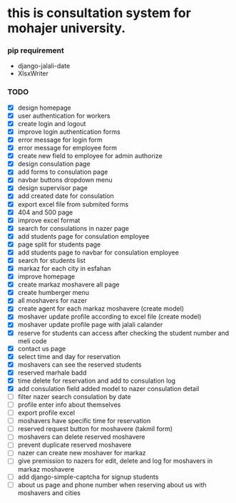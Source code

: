 # this is consultation system for mohajer university.

### pip requirement
- django-jalali-date
- XlsxWriter

### TODO
- [X] design homepage
- [X] user authentication for workers
- [X] create login and logout
- [X] improve login authentication forms
- [X] error message for login form
- [X] error message for employee form
- [X] create new field to employee for admin authorize
- [X] design consulation page
- [X] add forms to consulation page
- [X] navbar buttons dropdown menu
- [X] design supervisor page
- [X] add created date for consulation
- [X] export excel file from submited forms
- [X] 404 and 500 page
- [X] improve excel format
- [X] search for consulations in nazer page
- [X] add students page for consulation employee
- [X] page split for students page
- [X] add students page to navbar for consulation employee
- [X] search for students list
- [X] markaz for each city in esfahan
- [X] improve homepage
- [X] create markaz moshavere all page
- [X] create humberger menu
- [X] all moshavers for nazer
- [X] create agent for each markaz moshavere (create model)
- [X] moshaver update profile according to excel file (create model)
- [X] moshaver update profile page with jalali calander
- [X] reserve for students can access after checking the student number and meli code
- [X] contact us page
- [X] select time and day for reservation
- [X] moshavers can see the reserved students
- [X] reserved marhale badd
- [X] time delete for reservation and add to consulation log
- [X] add consulation field added model to nazer consulation detail
- [ ] filter nazer search consulation by date
- [ ] profile enter info about themselves
- [ ] export profile excel
- [ ] moshavers have specific time for reservation
- [ ] reserved request button for moshavere (takmil form)
- [ ] moshavers can delete reserved moshavere
- [ ] prevent duplicate reserved moshavere
- [ ] nazer can create new moshaver for markaz
- [ ] give premission to nazers for edit, delete and log for moshavers in markaz moshavere
- [ ] add django-simple-captcha for signup students
- [ ] about us page and phone number when reserving about us with moshavers and cities
